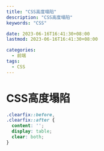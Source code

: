 ```yaml
---
title: "CSS高度塌陷"
description: "CSS高度塌陷"
keywords: "CSS"

date: 2023-06-16T16:41:30+08:00
lastmod: 2023-06-16T16:41:30+08:00

categories:
  - 前端
tags:
  - CSS
---
```


# CSS高度塌陷

```css
.clearfix::before,
.clearfix::after {
  content: '';
  display: table;
  clear: both;
}
```